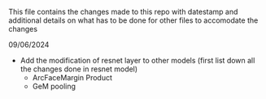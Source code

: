 This file contains the changes made to this repo with datestamp and additional details on what has to be done for other files to accomodate the changes

09/06/2024
* Add the modification of resnet layer to other models  (first list down all the changes done in resnet model)
    * ArcFaceMargin Product
    * GeM pooling

